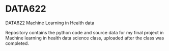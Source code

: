 # DATA622
DATA622 Machine Learning in Health data

Repository contains the python code and source data for my final project in Machine learning in health data science class, uploaded after the class was completed. 
